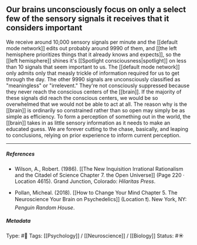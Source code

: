 ## Our brains unconsciously focus on only a select few of the sensory signals it receives that it considers important # 

We receive around 10,000 sensory signals per minute and the [[default mode network]] edits out probably around 9990 of them, and [[the left hemisphere prioritizes things that it already knows and expects]], so the [[left hemisphere]] shines it's [[Spotlight consciousness|spotlight]] on less than 10 signals that seem important to us. The [[default mode network]] only admits only that measly trickle of information required for us to get through the day. The other 9990 signals are unconsciously classified as "meaningless" or "irrelevent." They're not consciously suppressed because they never reach the conscious centers of the [[brain]]. If the majority of these signals did reach the conscious centers, we would be so overwhelmed that we would not be able to act at all. The reason why is the [[brain]] is ordinarily so constrained rather than so open may simply be as simple as efficiency. To form a perception of something out in the world, the [[brain]] takes in as little sensory information as it needs to make an educated guess. We are forever cutting to the chase, basically, and leaping to conclusions, relying on prior experience to inform current perception.

___

##### References

- Wilson, A., Robert. (1986). [[The New Inquisition Irrational Rationalism and the Citadel of Science Chapter 7. the Open Universe]] (Page 220 · Location 4615). Grand Junction, Colorado: _Hilaritas Press_.

- Pollan, Micheal. (2018). [[How to Change Your Mind Chapter 5. The Neuroscience Your Brain on Psychedelics]] (Location ❗️). New York, NY: _Penguin Random House_. 

##### Metadata

Type: #🔴 
Tags: [[Psychology]] / [[Neuroscience]] / [[Biology]] 
Status: #☀️ 